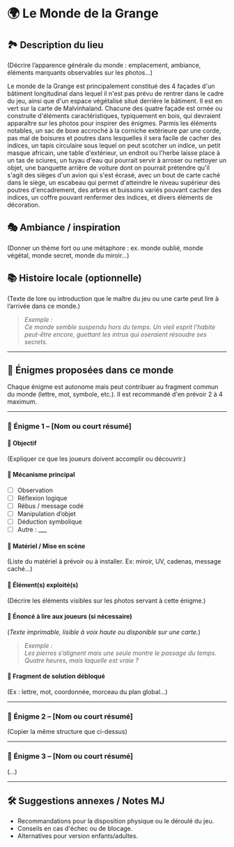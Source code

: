 # 🌍 Le Monde de la Grange

## 🏞 Description du lieu
(Décrire l’apparence générale du monde : emplacement, ambiance, éléments marquants observables sur les photos…)

Le monde de la Grange est principalement constitué des 4 façades d'un bâtiment longitudinal dans lequel il n'est pas prévu de rentrer dans le cadre du jeu, ainsi que d'un espace végétalisé situé derrière le bâtiment. Il est en vert sur la carte de Malvinhaland. Chacune des quatre façade est ornée ou construite d'éléments caractéristiques, typiquement en bois, qui devraient apparaître sur les photos pour inspirer des énigmes.
Parmis les éléments notables, un sac de boxe accroché à la corniche extérieure par une corde, pas mal de boisures et poutres dans lesquelles il sera facile de cacher des indices, un tapis circulaire sous lequel on peut scotcher un indice, un petit masque africain, une table d'extérieur, un endroit ou l'herbe laisse place à un tas de sciures, un tuyau d'eau qui pourrait servir à arroser ou nettoyer un objet, une banquette arriêre de voiture dont on pourrait prétendre qu'il s'agit des sièges d'un avion qui s'est écrasé, avec un bout de carte caché dans le siège, un escabeau qui permet d'atteindre le niveau supérieur des poutres d'encadrement, des arbres et buissons variés pouvant cacher des indices, un coffre pouvant renfermer des indices, et divers éléments de décoration.

## 🎭 Ambiance / inspiration
(Donner un thème fort ou une métaphore : ex. monde oublié, monde végétal, monde secret, monde du miroir…)

## 📚 Histoire locale (optionnelle)
(Texte de lore ou introduction que le maître du jeu ou une carte peut lire à l’arrivée dans ce monde.)

> *Exemple :*  
> *Ce monde semble suspendu hors du temps. Un vieil esprit l’habite peut-être encore, guettant les intrus qui oseraient résoudre ses secrets.*

---

## 🧩 Énigmes proposées dans ce monde

Chaque énigme est autonome mais peut contribuer au fragment commun du monde (lettre, mot, symbole, etc.). Il est recommandé d'en prévoir 2 à 4 maximum.

---

### 🔐 Énigme 1 – [Nom ou court résumé]

#### 🎯 Objectif
(Expliquer ce que les joueurs doivent accomplir ou découvrir.)

#### 🧠 Mécanisme principal
- [ ] Observation
- [ ] Réflexion logique
- [ ] Rébus / message codé
- [ ] Manipulation d’objet
- [ ] Déduction symbolique
- [ ] Autre : ___

#### 🧪 Matériel / Mise en scène
(Liste du matériel à prévoir ou à installer. Ex: miroir, UV, cadenas, message caché…)

#### 📸 Élément(s) exploité(s)
(Décrire les éléments visibles sur les photos servant à cette énigme.)

#### 🧾 Énoncé à lire aux joueurs (si nécessaire)
(*Texte imprimable, lisible à voix haute ou disponible sur une carte.*)

> *Exemple :*  
> *Les pierres s’alignent mais une seule montre le passage du temps. Quatre heures, mais laquelle est vraie ?*

#### 🧩 Fragment de solution débloqué
(Ex : lettre, mot, coordonnée, morceau du plan global…)

---

### 🔐 Énigme 2 – [Nom ou court résumé]

(Copier la même structure que ci-dessus)

---

### 🔐 Énigme 3 – [Nom ou court résumé]

(...)

---

## 🛠 Suggestions annexes / Notes MJ

- Recommandations pour la disposition physique ou le déroulé du jeu.
- Conseils en cas d'échec ou de blocage.
- Alternatives pour version enfants/adultes.
